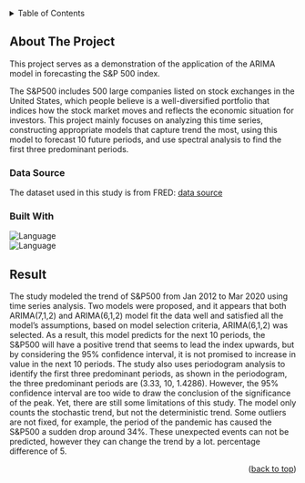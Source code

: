 <a name="readme-top"></a>
<!-- TABLE OF CONTENTS -->
<details>
  <summary>Table of Contents</summary>
  <ol>
    <li>
      <a href="#about-the-project">About The Project</a>
      <ul>
        <li><a href="#data-source">Data Source</a></li>
        <li><a href="#built-with">Built With</a></li>
      </ul>
    </li>
    <li>
      <a href="#result">Result</a>
    </li>
  </ol>
</details>



<!-- ABOUT THE PROJECT -->
## About The Project
This project serves as a demonstration of the application of the ARIMA model in forecasting the S&P 500 index.

The S&P500 includes 500 large companies listed on stock exchanges in the United States,
which people believe is a well-diversified portfolio that indices how the stock market moves
and reflects the economic situation for investors. This project mainly focuses on analyzing this
time series, constructing appropriate models that capture trend the most, using this
model to forecast 10 future periods, and use spectral analysis to find the first three
predominant periods.


### Data Source
The dataset used in this study is from FRED:
<a href="https://fred.stlouisfed.org/series/SP500"> data source </a>

### Built With

![Language](https://img.shields.io/badge/R-276DC3?style=for-the-badge&logo=r&logoColor=white)  
![Language](https://img.shields.io/badge/RStudio-75AADB?style=for-the-badge&logo=RStudio&logoColor=white)  


<!-- RESULT -->
## Result

The study modeled the trend of S&P500 from Jan 2012 to Mar 2020 using time series
analysis. Two models were proposed, and it appears that both ARIMA(7,1,2) and ARIMA(6,1,2)
model fit the data well and satisfied all the model’s assumptions, based on model selection
criteria, ARIMA(6,1,2) was selected.
As a result, this model predicts for the next 10 periods, the S&P500 will have a positive
trend that seems to lead the index upwards, but by considering the 95% confidence interval,
it is not promised to increase in value in the next 10 periods.
The study also uses periodogram analysis to identify the first three predominant periods, as
shown in the periodogram, the three predominant periods are (3.33, 10, 1.4286). However,
the 95% confidence interval are too wide to draw the conclusion of the significance of the
peak.
Yet, there are still some limitations of this study. The model only counts the stochastic
trend, but not the deterministic trend. Some outliers are not fixed, for example, the period
of the pandemic has caused the S&P500 a sudden drop around 34%. These unexpected events can
not be predicted, however they can change the trend by a lot.
percentage difference of 5.

<p align="right">(<a href="#readme-top">back to top</a>)</p>

